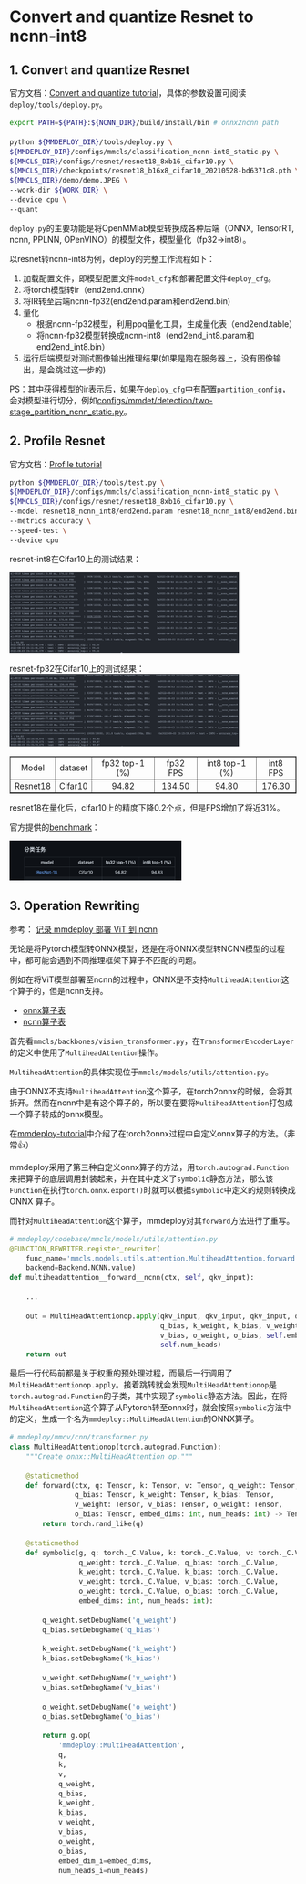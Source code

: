 # Convert and quantize Resnet to ncnn-int8

## 1. Convert and quantize Resnet

官方文档：[Convert and quantize tutorial](https://github.com/open-mmlab/mmdeploy/blob/master/docs/zh_cn/02-how-to-run/quantize_model.md)，具体的参数设置可阅读`deploy/tools/deploy.py`。

```bash
export PATH=${PATH}:${NCNN_DIR}/build/install/bin # onnx2ncnn path

python ${MMDEPLOY_DIR}/tools/deploy.py \
${MMDEPLOY_DIR}/configs/mmcls/classification_ncnn-int8_static.py \
${MMCLS_DIR}/configs/resnet/resnet18_8xb16_cifar10.py \
${MMCLS_DIR}/checkpoints/resnet18_b16x8_cifar10_20210528-bd6371c8.pth \
${MMCLS_DIR}/demo/demo.JPEG \
--work-dir ${WORK_DIR} \
--device cpu \
--quant
```

`deploy.py`的主要功能是将OpenMMlab模型转换成各种后端（ONNX, TensorRT, ncnn, PPLNN, OPenVINO）的模型文件，模型量化（fp32->int8）。

以resnet转ncnn-int8为例，deploy的完整工作流程如下：
1. 加载配置文件，即模型配置文件`model_cfg`和部署配置文件`deploy_cfg`。
2. 将torch模型转ir（end2end.onnx）
3. 将IR转至后端ncnn-fp32(end2end.param和end2end.bin)
4. 量化
    - 根据ncnn-fp32模型，利用ppq量化工具，生成量化表（end2end.table）
    - 将ncnn-fp32模型转换成ncnn-int8（end2end_int8.param和end2end_int8.bin）
5. 运行后端模型对测试图像输出推理结果(如果是跑在服务器上，没有图像输出，是会跳过这一步的)


PS：其中获得模型的ir表示后，如果在`deploy_cfg`中有配置`partition_config`，会对模型进行切分，例如[configs/mmdet/detection/two-stage_partition_ncnn_static.py](https://github.com/open-mmlab/mmdeploy/blob/master/configs/mmdet/detection/two-stage_partition_ncnn_static.py)。

## 2. Profile Resnet

官方文档：[Profile tutorial](https://github.com/open-mmlab/mmdeploy/blob/master/docs/zh_cn/02-how-to-run/profile_model.md)

```bash
python ${MMDEPLOY_DIR}/tools/test.py \
${MMDEPLOY_DIR}/configs/mmcls/classification_ncnn-int8_static.py \
${MMCLS_DIR}/configs/resnet/resnet18_8xb16_cifar10.py \
--model resnet18_ncnn_int8/end2end.param resnet18_ncnn_int8/end2end.bin \
--metrics accuracy \
--speed-test \
--device cpu
```

resnet-int8在Cifar10上的测试结果：

<left><img src="images/resnet18_ncnn_int8_cifar10.png" width="80%"></left>

resnet-fp32在Cifar10上的测试结果：
<left><img src="images/resnet18_ncnn_fp32_cifar10.png" width="80%"></left>

<table width=600 border=1>
<tr align=center> <td> Model </td> <td> dataset </td> <td> fp32 top-1 (%) </td> <td> fp32 FPS </td> <td> int8 top-1 (%) </td> <td> int8 FPS </td> </tr>
<tr align=center> <td> Resnet18 </td> <td> Cifar10 </td> <td> 94.82 </td> <td> 134.50 </td> <td> 94.80 </td> <td> 176.30 </td> </tr>
</table>

resnet18在量化后，cifar10上的精度下降0.2个点，但是FPS增加了将近31%。

官方提供的[benchmark](https://github.com/open-mmlab/mmdeploy/blob/master/docs/zh_cn/03-benchmark/quantization.md)：

<left><img src="images/resnet18_ncnn_benchmark.png" width="60%"></left>

## 3. Operation Rewriting

参考：
[记录 mmdeploy 部署 ViT 到 ncnn](https://zhuanlan.zhihu.com/p/505481568)

无论是将Pytorch模型转ONNX模型，还是在将ONNX模型转NCNN模型的过程中，都可能会遇到不同推理框架下算子不匹配的问题。

例如在将ViT模型部署至ncnn的过程中，ONNX是不支持`MultiheadAttention`这个算子的，但是ncnn支持。

- [onnx算子表](https://github.com/onnx/onnx/blob/main/docs/Operators.md)
- [ncnn算子表](https://github.com/Tencent/ncnn/blob/master/docs/developer-guide/operators.md#multiheadattention:~:text=support_inplace-,MultiHeadAttention,-split%20q%20k)

首先看`mmcls/backbones/vision_transformer.py`，在`TransformerEncoderLayer`的定义中使用了`MultiheadAttention`操作。

`MultiheadAttention`的具体实现位于`mmcls/models/utils/attention.py`。

由于ONNX不支持`MultiheadAttention`这个算子，在torch2onnx的时候，会将其拆开。然而在ncnn中是有这个算子的，所以要在要将`MultiheadAttention`打包成一个算子转成的onnx模型。

在[mmdeploy-tutorial](https://github.com/open-mmlab/mmdeploy/blob/master/docs/zh_cn/05-tutorial/04_onnx_custom_op.md#%E8%87%AA%E5%AE%9A%E4%B9%89-onnx-%E7%AE%97%E5%AD%90)中介绍了在torch2onnx过程中自定义onnx算子的方法。（非常👍）

mmdeploy采用了第三种自定义onnx算子的方法，用`torch.autograd.Function`来把算子的底层调用封装起来，并在其中定义了`symbolic`静态方法，那么该`Function`在执行`torch.onnx.export()`时就可以根据`symbolic`中定义的规则转换成 ONNX 算子。

而针对`MultiheadAttention`这个算子，mmdeploy对其`forward`方法进行了重写。

```Python
# mmdeploy/codebase/mmcls/models/utils/attention.py
@FUNCTION_REWRITER.register_rewriter(
    func_name='mmcls.models.utils.attention.MultiheadAttention.forward',
    backend=Backend.NCNN.value)
def multiheadattention__forward__ncnn(ctx, self, qkv_input):
    
    ...

    out = MultiHeadAttentionop.apply(qkv_input, qkv_input, qkv_input, q_weight,
                                     q_bias, k_weight, k_bias, v_weight,
                                     v_bias, o_weight, o_bias, self.embed_dims,
                                     self.num_heads)
    return out
```

最后一行代码前都是关于权重的预处理过程，而最后一行调用了`MultiHeadAttentionop.apply`。接着跳转就会发现`MultiHeadAttentionop`是`torch.autograd.Function`的子类，其中实现了`symbolic`静态方法。因此，在将`MultiheadAttention`这个算子从Pytorch转至onnx时，就会按照`symbolic`方法中的定义，生成一个名为`mmdeploy::MultiHeadAttention`的ONNX算子。

```Python
# mmdeploy/mmcv/cnn/transformer.py
class MultiHeadAttentionop(torch.autograd.Function):
    """Create onnx::MultiHeadAttention op."""

    @staticmethod
    def forward(ctx, q: Tensor, k: Tensor, v: Tensor, q_weight: Tensor,
                q_bias: Tensor, k_weight: Tensor, k_bias: Tensor,
                v_weight: Tensor, v_bias: Tensor, o_weight: Tensor,
                o_bias: Tensor, embed_dims: int, num_heads: int) -> Tensor:
        return torch.rand_like(q)

    @staticmethod
    def symbolic(g, q: torch._C.Value, k: torch._C.Value, v: torch._C.Value,
                 q_weight: torch._C.Value, q_bias: torch._C.Value,
                 k_weight: torch._C.Value, k_bias: torch._C.Value,
                 v_weight: torch._C.Value, v_bias: torch._C.Value,
                 o_weight: torch._C.Value, o_bias: torch._C.Value,
                 embed_dims: int, num_heads: int):

        q_weight.setDebugName('q_weight')
        q_bias.setDebugName('q_bias')

        k_weight.setDebugName('k_weight')
        k_bias.setDebugName('k_bias')

        v_weight.setDebugName('v_weight')
        v_bias.setDebugName('v_bias')

        o_weight.setDebugName('o_weight')
        o_bias.setDebugName('o_bias')

        return g.op(
            'mmdeploy::MultiHeadAttention',
            q,
            k,
            v,
            q_weight,
            q_bias,
            k_weight,
            k_bias,
            v_weight,
            v_bias,
            o_weight,
            o_bias,
            embed_dim_i=embed_dims,
            num_heads_i=num_heads)
```




















